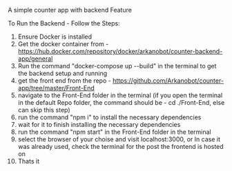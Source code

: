 A simple counter app with backend Feature

To Run the Backend - Follow the Steps:

1. Ensure Docker is installed
2. Get the docker container from - https://hub.docker.com/repository/docker/arkanobot/counter-backend-app/general
3. Run the command "docker-compose up --build" in the terminal to get the backend setup and running
4. get the front end from the repo - https://github.com/Arkanobot/counter-app/tree/master/Front-End
5. navigate to the Front-End folder in the terminal (if you open the terminal in the default Repo folder, the command should be - cd ./Front-End, else can skip this step)
6. run the command "npm i" to install the necessary dependencies
7. wait for it to finish installing the necessary dependencies
8. run the command "npm start" in the Front-End folder in the terminal
9. select the browser of your choise and visit localhost:3000, or In case it was already used, check the terminal for the post the frontend is hosted on
10. Thats it
